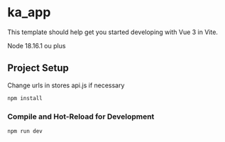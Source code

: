 # ka_app

This template should help get you started developing with Vue 3 in Vite.

Node 18.16.1 ou plus


## Project Setup

Change urls in stores api.js if necessary

```sh
npm install
```

### Compile and Hot-Reload for Development

```sh
npm run dev
```

